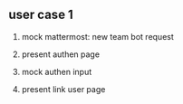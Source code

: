 
## user case 1
1. mock mattermost: new team bot request

2. present authen page

3. mock authen input

4. present link user page

